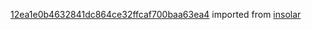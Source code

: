 [12ea1e0b4632841dc864ce32ffcaf700baa63ea4](https://github.com/insolar/insolar/commit/12ea1e0b4632841dc864ce32ffcaf700baa63ea4) imported from [insolar](https://github.com/insolar/insolar)
